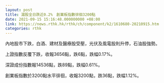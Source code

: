 ```yaml
---
layout: post
title: 滬股全日跌近0.2%　創業板指數徘徊3200點
date: 2021-09-15 15:16:48.000000000 +08:00
link: https://news.rthk.hk/rthk/ch/component/k2/1610680-20210915.htm
categories: rthk
---
```


內地股市下跌，白酒、建材及醫療股受壓，光伏及風電股則升停，石油股強勢。

上證指數反覆下跌，收報3656點，跌6點，跌幅0.17%。

深證成份指數報14536點，跌89點，跌幅0.61%。

創業板指數於3200點水平徘徊，收報3200點，跌36點，跌幅1.12%。

